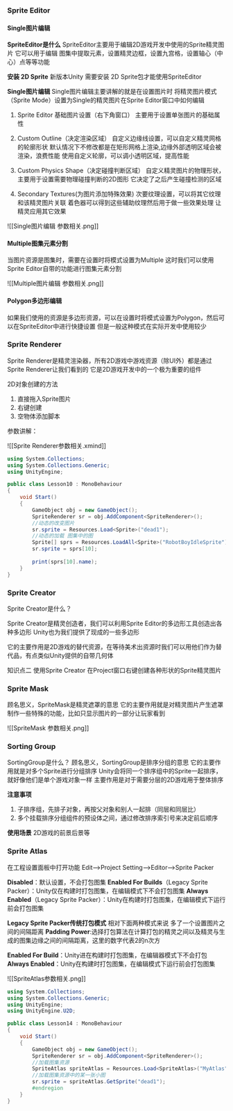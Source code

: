 ### Sprite Editor

#### Single图片编辑

**SpriteEditor是什么**
SpriteEditor主要用于编辑2D游戏开发中使用的Sprite精灵图片
它可以用于编辑 图集中提取元素，设置精灵边框，设置九宫格，设置轴心（中心）点等等功能

**安装 2D Sprite**
新版本Unity 需要安装 2D Sprite包才能使用SpriteEditor

**Single图片编辑**
Single图片编辑主要讲解的就是在设置图片时
将精灵图片模式（Sprite Mode）设置为Single的精灵图片在Sprite Editor窗口中如何编辑

1. Sprite Editor
  基础图片设置（右下角窗口）
  主要用于设置单张图片的基础属性

2. Custom Outline（决定渲染区域）
  自定义边缘线设置，可以自定义精灵网格的轮廓形状
  默认情况下不修改都是在矩形网格上渲染,边缘外部透明区域会被渲染，浪费性能
  使用自定义轮廓，可以调小透明区域，提高性能

3. Custom Physics Shape（决定碰撞判断区域）
  自定义精灵图片的物理形状，主要用于设置需要物理碰撞判断的2D图形
  它决定了之后产生碰撞检测的区域

4. Secondary Textures(为图片添加特殊效果)
  次要纹理设置，可以将其它纹理和该精灵图片关联
  着色器可以得到这些辅助纹理然后用于做一些效果处理
  让精灵应用其它效果

![[Single图片编辑 参数相关.png]]

#### Multiple图集元素分割

当图片资源是图集时，需要在设置时将模式设置为Multiple
这时我们可以使用Sprite Editor自带的功能进行图集元素分割

![[Multiple图片编辑 参数相关.png]]

#### Polygon多边形编辑

如果我们使用的资源是多边形资源，可以在设置时将模式设置为Polygon，然后可以在SpriteEditor中进行快捷设置
但是一般这种模式在实际开发中使用较少

### Sprite Renderer

Sprite Renderer是精灵渲染器，所有2D游戏中游戏资源（除UI外）都是通过Sprite Renderer让我们看到的
它是2D游戏开发中的一个极为重要的组件

2D对象创建的方法
1. 直接拖入Sprite图片
2. 右键创建
3. 空物体添加脚本

参数讲解：

![[Sprite Renderer参数相关.xmind]]

```c#
using System.Collections;
using System.Collections.Generic;
using UnityEngine;

public class Lesson10 : MonoBehaviour
{
    void Start()
    {
        GameObject obj = new GameObject();
        SpriteRenderer sr = obj.AddComponent<SpriteRenderer>();
        //动态的改变图片
        sr.sprite = Resources.Load<Sprite>("dead1");
        //动态的加载 图集中的图
        Sprite[] sprs = Resources.LoadAll<Sprite>("RobotBoyIdleSprite");
        sr.sprite = sprs[10];
        
        print(sprs[10].name);
    }
}
```

### Sprite Creator

Sprite Creator是什么？

Sprite Creator是精灵创造者，我们可以利用Sprite Editor的多边形工具创造出各种多边形
Unity也为我们提供了现成的一些多边形

它的主要作用是2D游戏的替代资源，在等待美术出资源时我们可以用他们作为替代品，有点类似Unity提供的自带几何体

知识点二 使用Sprite Creator
在Project窗口右键创建各种形状的Sprite精灵图片

### Sprite Mask

顾名思义，SpriteMask是精灵遮罩的意思
它的主要作用就是对精灵图片产生遮罩
制作一些特殊的功能，比如只显示图片的一部分让玩家看到

![[SpriteMask 参数相关.png]]

### Sorting Group

SortingGroup是什么？
顾名思义，SortingGroup是排序分组的意思
它的主要作用就是对多个Sprite进行分组排序
Unity会将同一个排序组中的Sprite一起排序，就好像他们是单个游戏对象一样
主要作用是对于需要分层的2D游戏用于整体排序


**注意事项**
1. 子排序组，先排子对象，再按父对象和别人一起排（同层和同层比）
2. 多个挂载排序分组组件的预设体之间，通过修改排序索引号来决定前后顺序

**使用场景**
2D游戏的前景后景等

### Sprite Atlas

在工程设置面板中打开功能
Edit——>Project Setting——>Editor——>Sprite Packer

**Disabled**：默认设置，不会打包图集
**Enabled For Builds**（Legacy Sprite Packer）：Unity仅在构建时打包图集，在编辑模式下不会打包图集
**Always Enabled**（Legacy Sprite Packer）：Unity在构建时打包图集，在编辑模式下运行前会打包图集

**Legacy Sprite Packer传统打包模式** 相对下面两种模式来说 多了一个设置图片之间的间隔距离
**Padding Power**:选择打包算法在计算打包的精灵之间以及精灵与生成的图集边缘之间的间隔距离，这里的数字代表2的n次方

**Enabled For Build**：Unity进在构建时打包图集，在编辑器模式下不会打包
**Always Enabled**：Unity在构建时打包图集，在编辑模式下运行前会打包图集

![[SpriteAtlas参数相关.png]]

```c#
using System.Collections;
using System.Collections.Generic;
using UnityEngine;
using UnityEngine.U2D;

public class Lesson14 : MonoBehaviour
{
    void Start()
    {
        GameObject obj = new GameObject();
        SpriteRenderer sr = obj.AddComponent<SpriteRenderer>();
        //加载图集资源
        SpriteAtlas spriteAtlas = Resources.Load<SpriteAtlas>("MyAtlas");
        //加载图集资源中的某一张小图
        sr.sprite = spriteAtlas.GetSprite("dead1");
        #endregion
    }
}
```